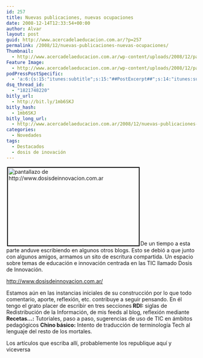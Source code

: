 ```yaml
---
id: 257
title: Nuevas publicaciones, nuevas ocupaciones
date: 2008-12-14T12:33:54+00:00
author: Alvar
layout: post
guid: http://www.acercadelaeducacion.com.ar/?p=257
permalink: /2008/12/nuevas-publicaciones-nuevas-ocupaciones/
Thumbnail:
  - http://www.acercadelaeducacion.com.ar/wp-content/uploads/2008/12/pantallazo-dosis-de-innovacion-espacio-de-creacion-mozilla-firefox.png
Feature Image:
  - http://www.acercadelaeducacion.com.ar/wp-content/uploads/2008/12/pantallazo-dosis-de-innovacion-espacio-de-creacion-mozilla-firefox.png
podPressPostSpecific:
  - 'a:6:{s:15:"itunes:subtitle";s:15:"##PostExcerpt##";s:14:"itunes:summary";s:15:"##PostExcerpt##";s:15:"itunes:keywords";s:17:"##WordPressCats##";s:13:"itunes:author";s:10:"##Global##";s:15:"itunes:explicit";s:2:"No";s:12:"itunes:block";s:2:"No";}'
dsq_thread_id:
  - "1821748220"
bitly_url:
  - http://bit.ly/1mb6SKJ
bitly_hash:
  - 1mb6SKJ
bitly_long_url:
  - http://www.acercadelaeducacion.com.ar/2008/12/nuevas-publicaciones-nuevas-ocupaciones/
categories:
  - Novedades
tags:
  - Destacados
  - dosis de inovación
---
```

<img class="alignleft size-full wp-image-256" style="border: 2px solid black; margin: 2px;" title="pantallazo de http://www.dosisdeinnovacion.com.ar" src="http://www.acercadelaeducacion.com.ar/wp-content/uploads/2008/12/pantallazo-dosis-de-innovacion-espacio-de-creacion-mozilla-firefox.png" alt="pantallazo de http://www.dosisdeinnovacion.com.ar" width="347" height="206" />De un tiempo a esta parte anduve escribiendo en algunos otros blogs. Esto se debió a que junto con algunos amigos, armamos un sito de escritura compartida.
Un espacio sobre temas de educación e innovación centrada en las TIC llamado Dosis de Innovación.

<a title="sitio de Dosis" href="http://www.dosisdeinnovacion.com.ar" target="_blank"> http://www.dosisdeinnovacion.com.ar/</a>

Estamos aún en las instancias iniciales de su construcción por lo que todo comentario, aporte, reflexión, etc. contribuye a seguir pensando.
En él tengo el grato placer de escribir en tres secciones<strong>
RDI:</strong> siglas de Redistribución de la Información, de mis feeds al blog, reflexión mediante
<strong>Recetas...:</strong> Tutoriales, paso a paso, sugerencias de uso de TIC en ámbitos pedagógicos
<strong>Chino básico:</strong> Intento de traducción de terminología Tech al lenguaje del resto de los mortales.

Los artículos que escriba allí, probablemente los republique aquí y viceversa